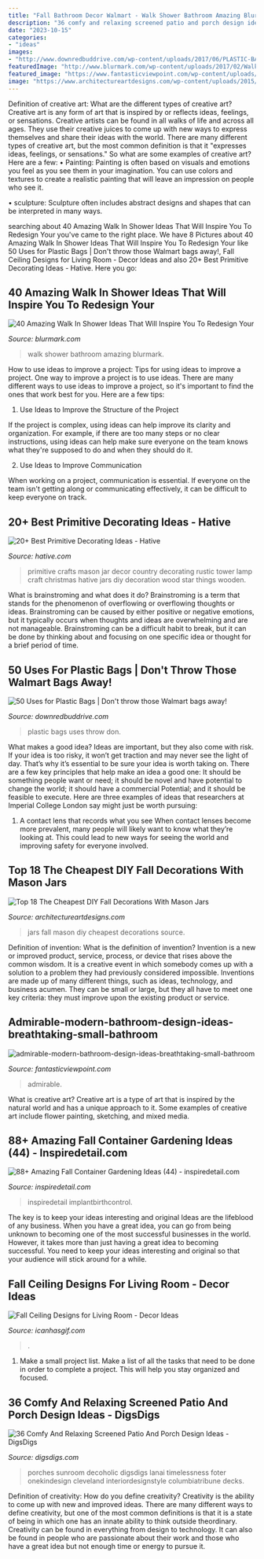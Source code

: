 ```yaml
---
title: "Fall Bathroom Decor Walmart - Walk Shower Bathroom Amazing Blurmark"
description: "36 comfy and relaxing screened patio and porch design ideas"
date: "2023-10-15"
categories:
- "ideas"
images:
- "http://www.downredbuddrive.com/wp-content/uploads/2017/06/PLASTIC-BAGS-updated-fb.jpg"
featuredImage: "http://www.blurmark.com/wp-content/uploads/2017/02/Walk-in-Shower-Design-14.jpg"
featured_image: "https://www.fantasticviewpoint.com/wp-content/uploads/2016/01/admirable-modern-bathroom-design-ideas-breathtaking-small-bathroom-design-european-small-bathroom-design-european-european-bathroom-design-ideas-european-small-bathroom-d.jpeg"
image: "https://www.architectureartdesigns.com/wp-content/uploads/2015/09/347.jpg"
---
```



Definition of creative art: What are the different types of creative art?
Creative art is any form of art that is inspired by or reflects ideas, feelings, or sensations. Creative artists can be found in all walks of life and across all ages. They use their creative juices to come up with new ways to express themselves and share their ideas with the world. There are many different types of creative art, but the most common definition is that it "expresses ideas, feelings, or sensations." So what are some examples of creative art? Here are a few:
• Painting: Painting is often based on visuals and emotions you feel as you see them in your imagination. You can use colors and textures to create a realistic painting that will leave an impression on people who see it.

• sculpture: Sculpture often includes abstract designs and shapes that can be interpreted in many ways.

	

		
searching about 40 Amazing Walk In Shower Ideas That Will Inspire You To Redesign Your you've came to the right place. We have 8 Pictures about 40 Amazing Walk In Shower Ideas That Will Inspire You To Redesign Your like 50 Uses for Plastic Bags | Don&#039;t throw those Walmart bags away!, Fall Ceiling Designs for Living Room - Decor Ideas and also 20+ Best Primitive Decorating Ideas - Hative. Here you go:
		
    
## 40 Amazing Walk In Shower Ideas That Will Inspire You To Redesign Your

<img loading=lazy src="http://www.blurmark.com/wp-content/uploads/2017/02/Walk-in-Shower-Design-14.jpg" onerror="this.onerror=null;this.src='https://tse2.mm.bing.net/th?id=OIP.ZZMPPMr5gy_H5KjDH1e9-QHaKE&amp;pid=15.1';" alt="40 Amazing Walk In Shower Ideas That Will Inspire You To Redesign Your">

_Source: blurmark.com_

>walk shower bathroom amazing blurmark. 

	

How to use ideas to improve a project: Tips for using ideas to improve a project.
One way to improve a project is to use ideas. There are many different ways to use ideas to improve a project, so it's important to find the ones that work best for you. Here are a few tips:
1. Use Ideas to Improve the Structure of the Project

If the project is complex, using ideas can help improve its clarity and organization. For example, if there are too many steps or no clear instructions, using ideas can help make sure everyone on the team knows what they're supposed to do and when they should do it.

2. Use Ideas to Improve Communication

When working on a project, communication is essential. If everyone on the team isn't getting along or communicating effectively, it can be difficult to keep everyone on track.

    
## 20+ Best Primitive Decorating Ideas - Hative

<img loading=lazy src="https://hative.com/wp-content/uploads/2014/05/primitive-decorating-ideas/13-primitive-mason-jar-tower.jpg" onerror="this.onerror=null;this.src='https://tse1.mm.bing.net/th?id=OIP.vhDe8qGdeoYJ6vOy_MOoVQHaJ4&amp;pid=15.1';" alt="20+ Best Primitive Decorating Ideas - Hative">

_Source: hative.com_

>primitive crafts mason jar decor country decorating rustic tower lamp craft christmas hative jars diy decoration wood star things wooden. 

	

What is brainstroming and what does it do?
Brainstroming is a term that stands for the phenomenon of overflowing or overflowing thoughts or ideas. Brainstroming can be caused by either positive or negative emotions, but it typically occurs when thoughts and ideas are overwhelming and are not manageable. Brainstroming can be a difficult habit to break, but it can be done by thinking about and focusing on one specific idea or thought for a brief period of time.

    
## 50 Uses For Plastic Bags | Don&#039;t Throw Those Walmart Bags Away!

<img loading=lazy src="http://www.downredbuddrive.com/wp-content/uploads/2017/06/PLASTIC-BAGS-updated-fb.jpg" onerror="this.onerror=null;this.src='https://tse2.mm.bing.net/th?id=OIP.jv0i9dJljYw7tsYAzDNvzwHaGN&amp;pid=15.1';" alt="50 Uses for Plastic Bags | Don&#039;t throw those Walmart bags away!">

_Source: downredbuddrive.com_

>plastic bags uses throw don. 

	

What makes a good idea?
Ideas are important, but they also come with risk. If your idea is too risky, it won’t get traction and may never see the light of day. That’s why it’s essential to be sure your idea is worth taking on. There are a few key principles that help make an idea a good one: It should be something people want or need; it should be novel and have potential to change the world; it should have a commercial Potential; and it should be feasible to execute. Here are three examples of ideas that researchers at Imperial College London say might just be worth pursuing: 
1. A contact lens that records what you see When contact lenses become more prevalent, many people will likely want to know what they’re looking at. This could lead to new ways for seeing the world and improving safety for everyone involved.

    
## Top 18 The Cheapest DIY Fall Decorations With Mason Jars

<img loading=lazy src="https://www.architectureartdesigns.com/wp-content/uploads/2015/09/347.jpg" onerror="this.onerror=null;this.src='https://tse1.mm.bing.net/th?id=OIP.4xyAohQMuZiTwdHIS5umbAHaHa&amp;pid=15.1';" alt="Top 18 The Cheapest DIY Fall Decorations With Mason Jars">

_Source: architectureartdesigns.com_

>jars fall mason diy cheapest decorations source. 

	

Definition of invention: What is the definition of invention?
Invention is a new or improved product, service, process, or device that rises above the common wisdom. It is a creative event in which somebody comes up with a solution to a problem they had previously considered impossible.
Inventions are made up of many different things, such as ideas, technology, and business acumen. They can be small or large, but they all have to meet one key criteria: they must improve upon the existing product or service.

    
## Admirable-modern-bathroom-design-ideas-breathtaking-small-bathroom

<img loading=lazy src="https://www.fantasticviewpoint.com/wp-content/uploads/2016/01/admirable-modern-bathroom-design-ideas-breathtaking-small-bathroom-design-european-small-bathroom-design-european-european-bathroom-design-ideas-european-small-bathroom-d.jpeg" onerror="this.onerror=null;this.src='https://tse2.mm.bing.net/th?id=OIP.Fi93IzQc3byU-sMG4kktegHaFj&amp;pid=15.1';" alt="admirable-modern-bathroom-design-ideas-breathtaking-small-bathroom">

_Source: fantasticviewpoint.com_

>admirable. 

	

What is creative art?
Creative art is a type of art that is inspired by the natural world and has a unique approach to it. Some examples of creative art include flower painting, sketching, and mixed media.

    
## 88+ Amazing Fall Container Gardening Ideas (44) - Inspiredetail.com

<img loading=lazy src="https://i0.wp.com/inspiredetail.com/wp-content/uploads/2019/01/88-Amazing-Fall-Container-Gardening-Ideas-44.jpg?fit=768%2C1231&amp;ssl=1" onerror="this.onerror=null;this.src='https://tse1.mm.bing.net/th?id=OIP.GvVOhP_TWCr_4BEHkMO1FgHaL3&amp;pid=15.1';" alt="88+ Amazing Fall Container Gardening Ideas (44) - inspiredetail.com">

_Source: inspiredetail.com_

>inspiredetail implantbirthcontrol. 

	

The key is to keep your ideas interesting and original
Ideas are the lifeblood of any business. When you have a great idea, you can go from being unknown to becoming one of the most successful businesses in the world. However, it takes more than just having a great idea to becoming successful. You need to keep your ideas interesting and original so that your audience will stick around for a while.

    
## Fall Ceiling Designs For Living Room - Decor Ideas

<img loading=lazy src="https://www.icanhasgif.com/wp-content/uploads/2014/11/Fall-Ceiling-Designs-for-Living-Room.jpg" onerror="this.onerror=null;this.src='https://tse1.mm.bing.net/th?id=OIP.B5nW9Jn9SFnjtuThg9FmvwHaE7&amp;pid=15.1';" alt="Fall Ceiling Designs for Living Room - Decor Ideas">

_Source: icanhasgif.com_

>. 

	

1. Make a small project list. Make a list of all the tasks that need to be done in order to complete a project. This will help you stay organized and focused. 

    
## 36 Comfy And Relaxing Screened Patio And Porch Design Ideas - DigsDigs

<img loading=lazy src="https://www.digsdigs.com/photos/comfy-and-relaxing-screened-patio-design-ideas-30-554x737.jpg" onerror="this.onerror=null;this.src='https://tse4.mm.bing.net/th?id=OIP.j6HBl8d2bTR50mg9fNBhnAHaJ2&amp;pid=15.1';" alt="36 Comfy And Relaxing Screened Patio And Porch Design Ideas - DigsDigs">

_Source: digsdigs.com_

>porches sunroom decoholic digsdigs lanai timelessness foter onekindesign cleveland interiordesignstyle columbiatribune decks. 

	

Definition of creativity: How do you define creativity?
Creativity is the ability to come up with new and improved ideas. There are many different ways to define creativity, but one of the most common definitions is that it is a state of being in which one has an innate ability to think outside theordinary. Creativity can be found in everything from design to technology. It can also be found in people who are passionate about their work and those who have a great idea but not enough time or energy to pursue it.

